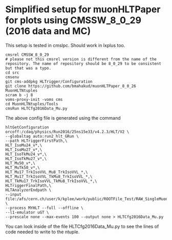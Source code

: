 # Simplified setup for muonHLTPaper for plots using CMSSW_8_0_29 (2016 data and MC)
This setup is tested in cmslpc. Should work in lxplus too. 

```
cmsrel CMSSW_8_0_29 
# please not this cmsrel version is different from the name of the repository. The name of repository should be 8_0_29 to be consistent but that was a typo. 
cd src
cmsenv
git cms-addpkg HLTrigger/Configuration
git clone https://github.com/bmahakud/muonHLTPaper_8_0_26 MuonHLTNtuples
scram b -j 8
voms-proxy-init -voms cms
cd MuonHLTNtuples/Tools
cmsRun HLTCfg2016Data_Mu.py
```
The above config file is generated using the command 

```
hltGetConfiguration orcoff:/cdaq/physics/Run2016/25ns15e33/v4.2.3/HLT/V2 \
--globaltag auto:run2_hlt_GRun \
--path HLTriggerFirstPath,\
HLT_IsoMu24_v*,\
HLT_IsoMu27_v*,\
HLT_IsoTkMu24_v*,\
HLT_IsoTkMu27_v*,\
HLT_Mu50_v*,\
HLT_MuTk50_v*,\
HLT_Mu17_TrkIsoVVL_Mu8_TrkIsoVVL_*,\
HLT_Mu17_TrkIsoVVL_TkMu8_TrkIsoVVL_*,\
HLT_TkMu17_TrkIsoVVL_TkMu8_TrkIsoVVL_*,\
HLTriggerFinalPath,\
HLTAnalyzerEndpath \
--input file:/afs/cern.ch/user/k/kplee/work/public/ROOTFile_Test/RAW_SingleMuon_Run2016H_Run284044.root \
--process MYHLT --full --offline \
--l1-emulator uGT \
--prescale none --max-events 100 --output none > HLTCfg2016Data_Mu.py
```

You can look inside of the file HLTCfg2016Data_Mu.py to see the lines of code needed to write to the ntuple.




